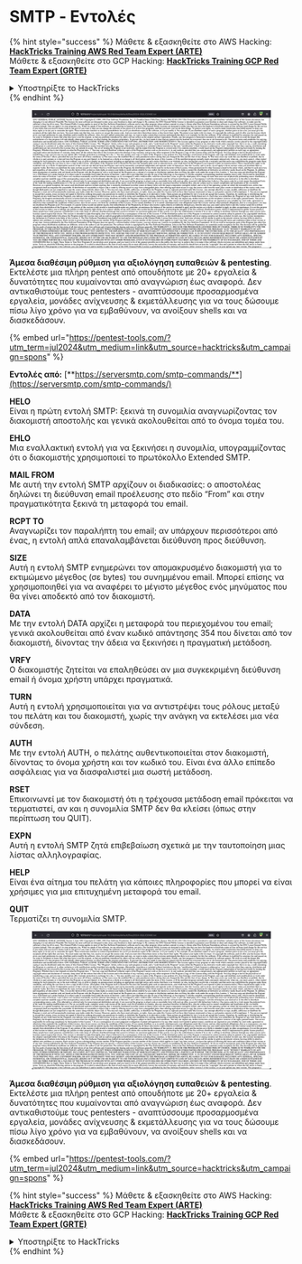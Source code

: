 # SMTP - Εντολές

{% hint style="success" %}
Μάθετε & εξασκηθείτε στο AWS Hacking:<img src="/.gitbook/assets/arte.png" alt="" data-size="line">[**HackTricks Training AWS Red Team Expert (ARTE)**](https://training.hacktricks.xyz/courses/arte)<img src="/.gitbook/assets/arte.png" alt="" data-size="line">\
Μάθετε & εξασκηθείτε στο GCP Hacking: <img src="/.gitbook/assets/grte.png" alt="" data-size="line">[**HackTricks Training GCP Red Team Expert (GRTE)**<img src="/.gitbook/assets/grte.png" alt="" data-size="line">](https://training.hacktricks.xyz/courses/grte)

<details>

<summary>Υποστηρίξτε το HackTricks</summary>

* Ελέγξτε τα [**σχέδια συνδρομής**](https://github.com/sponsors/carlospolop)!
* **Εγγραφείτε στην** 💬 [**ομάδα Discord**](https://discord.gg/hRep4RUj7f) ή στην [**ομάδα telegram**](https://t.me/peass) ή **ακολουθήστε** μας στο **Twitter** 🐦 [**@hacktricks\_live**](https://twitter.com/hacktricks\_live)**.**
* **Μοιραστείτε κόλπα hacking υποβάλλοντας PRs στα** [**HackTricks**](https://github.com/carlospolop/hacktricks) και [**HackTricks Cloud**](https://github.com/carlospolop/hacktricks-cloud) github repos.

</details>
{% endhint %}

<figure><img src="../../.gitbook/assets/image (14) (1).png" alt=""><figcaption></figcaption></figure>

**Άμεσα διαθέσιμη ρύθμιση για αξιολόγηση ευπαθειών & pentesting**. Εκτελέστε μια πλήρη pentest από οπουδήποτε με 20+ εργαλεία & δυνατότητες που κυμαίνονται από αναγνώριση έως αναφορά. Δεν αντικαθιστούμε τους pentesters - αναπτύσσουμε προσαρμοσμένα εργαλεία, μονάδες ανίχνευσης & εκμετάλλευσης για να τους δώσουμε πίσω λίγο χρόνο για να εμβαθύνουν, να ανοίξουν shells και να διασκεδάσουν.

{% embed url="https://pentest-tools.com/?utm_term=jul2024&utm_medium=link&utm_source=hacktricks&utm_campaign=spons" %}

**Εντολές από:** [**https://serversmtp.com/smtp-commands/**](https://serversmtp.com/smtp-commands/)

**HELO**\
Είναι η πρώτη εντολή SMTP: ξεκινά τη συνομιλία αναγνωρίζοντας τον διακομιστή αποστολής και γενικά ακολουθείται από το όνομα τομέα του.

**EHLO**\
Μια εναλλακτική εντολή για να ξεκινήσει η συνομιλία, υπογραμμίζοντας ότι ο διακομιστής χρησιμοποιεί το πρωτόκολλο Extended SMTP.

**MAIL FROM**\
Με αυτή την εντολή SMTP αρχίζουν οι διαδικασίες: ο αποστολέας δηλώνει τη διεύθυνση email προέλευσης στο πεδίο “From” και στην πραγματικότητα ξεκινά τη μεταφορά του email.

**RCPT TO**\
Αναγνωρίζει τον παραλήπτη του email; αν υπάρχουν περισσότεροι από ένας, η εντολή απλά επαναλαμβάνεται διεύθυνση προς διεύθυνση.

**SIZE**\
Αυτή η εντολή SMTP ενημερώνει τον απομακρυσμένο διακομιστή για το εκτιμώμενο μέγεθος (σε bytes) του συνημμένου email. Μπορεί επίσης να χρησιμοποιηθεί για να αναφέρει το μέγιστο μέγεθος ενός μηνύματος που θα γίνει αποδεκτό από τον διακομιστή.

**DATA**\
Με την εντολή DATA αρχίζει η μεταφορά του περιεχομένου του email; γενικά ακολουθείται από έναν κωδικό απάντησης 354 που δίνεται από τον διακομιστή, δίνοντας την άδεια να ξεκινήσει η πραγματική μετάδοση.

**VRFY**\
Ο διακομιστής ζητείται να επαληθεύσει αν μια συγκεκριμένη διεύθυνση email ή όνομα χρήστη υπάρχει πραγματικά.

**TURN**\
Αυτή η εντολή χρησιμοποιείται για να αντιστρέψει τους ρόλους μεταξύ του πελάτη και του διακομιστή, χωρίς την ανάγκη να εκτελέσει μια νέα σύνδεση.

**AUTH**\
Με την εντολή AUTH, ο πελάτης αυθεντικοποιείται στον διακομιστή, δίνοντας το όνομα χρήστη και τον κωδικό του. Είναι ένα άλλο επίπεδο ασφάλειας για να διασφαλιστεί μια σωστή μετάδοση.

**RSET**\
Επικοινωνεί με τον διακομιστή ότι η τρέχουσα μετάδοση email πρόκειται να τερματιστεί, αν και η συνομιλία SMTP δεν θα κλείσει (όπως στην περίπτωση του QUIT).

**EXPN**\
Αυτή η εντολή SMTP ζητά επιβεβαίωση σχετικά με την ταυτοποίηση μιας λίστας αλληλογραφίας.

**HELP**\
Είναι ένα αίτημα του πελάτη για κάποιες πληροφορίες που μπορεί να είναι χρήσιμες για μια επιτυχημένη μεταφορά του email.

**QUIT**\
Τερματίζει τη συνομιλία SMTP.

<figure><img src="../../.gitbook/assets/image (14) (1).png" alt=""><figcaption></figcaption></figure>

**Άμεσα διαθέσιμη ρύθμιση για αξιολόγηση ευπαθειών & pentesting**. Εκτελέστε μια πλήρη pentest από οπουδήποτε με 20+ εργαλεία & δυνατότητες που κυμαίνονται από αναγνώριση έως αναφορά. Δεν αντικαθιστούμε τους pentesters - αναπτύσσουμε προσαρμοσμένα εργαλεία, μονάδες ανίχνευσης & εκμετάλλευσης για να τους δώσουμε πίσω λίγο χρόνο για να εμβαθύνουν, να ανοίξουν shells και να διασκεδάσουν.

{% embed url="https://pentest-tools.com/?utm_term=jul2024&utm_medium=link&utm_source=hacktricks&utm_campaign=spons" %}

{% hint style="success" %}
Μάθετε & εξασκηθείτε στο AWS Hacking:<img src="/.gitbook/assets/arte.png" alt="" data-size="line">[**HackTricks Training AWS Red Team Expert (ARTE)**](https://training.hacktricks.xyz/courses/arte)<img src="/.gitbook/assets/arte.png" alt="" data-size="line">\
Μάθετε & εξασκηθείτε στο GCP Hacking: <img src="/.gitbook/assets/grte.png" alt="" data-size="line">[**HackTricks Training GCP Red Team Expert (GRTE)**<img src="/.gitbook/assets/grte.png" alt="" data-size="line">](https://training.hacktricks.xyz/courses/grte)

<details>

<summary>Υποστηρίξτε το HackTricks</summary>

* Ελέγξτε τα [**σχέδια συνδρομής**](https://github.com/sponsors/carlospolop)!
* **Εγγραφείτε στην** 💬 [**ομάδα Discord**](https://discord.gg/hRep4RUj7f) ή στην [**ομάδα telegram**](https://t.me/peass) ή **ακολουθήστε** μας στο **Twitter** 🐦 [**@hacktricks\_live**](https://twitter.com/hacktricks\_live)**.**
* **Μοιραστείτε κόλπα hacking υποβάλλοντας PRs στα** [**HackTricks**](https://github.com/carlospolop/hacktricks) και [**HackTricks Cloud**](https://github.com/carlospolop/hacktricks-cloud) github repos.

</details>
{% endhint %}
